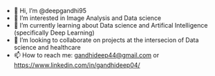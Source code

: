 - 👋 Hi, I’m @deepgandhi95
- 👀 I’m interested in Image Analysis and Data science
- 🌱 I’m currently learning about Data science and Artifical Intelligence (specifically Deep Learning)
- 💞️ I’m looking to collaborate on projects at the intersecion of Data science and healthcare
- 📫 How to reach me: gandhideep44@gmail.com or https://www.linkedin.com/in/gandhideep04/

<!---
deepgandhi95/deepgandhi95 is a ✨ special ✨ repository because its `README.md` (this file) appears on your GitHub profile.
You can click the Preview link to take a look at your changes.
--->
